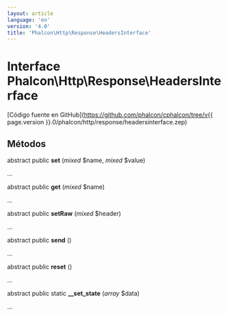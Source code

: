 ```yaml
---
layout: article
language: 'en'
version: '4.0'
title: 'Phalcon\Http\Response\HeadersInterface'
---
```

# Interface **Phalcon\Http\Response\HeadersInterface**

[Código fuente en GitHub](https://github.com/phalcon/cphalcon/tree/v{{ page.version }}.0/phalcon/http/response/headersinterface.zep)

## Métodos

abstract public **set** (*mixed* $name, *mixed* $value)

...

abstract public **get** (*mixed* $name)

...

abstract public **setRaw** (*mixed* $header)

...

abstract public **send** ()

...

abstract public **reset** ()

...

abstract public static **__set_state** (*array* $data)

...